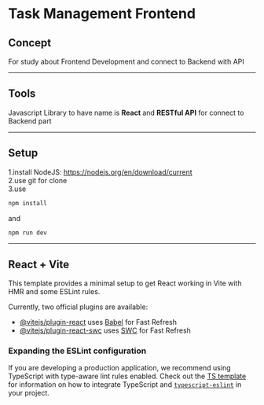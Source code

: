# Task Management Frontend
## Concept

For study about Frontend Development and connect to Backend with API</br>

-----------------------------------------------------------------------------------------------------

## Tools

Javascript Library to have name is **React** and **RESTful API** for connect to Backend part</br>

-----------------------------------------------------------------------------------------------------

## Setup

1.install NodeJS: https://nodejs.org/en/download/current</br>
2.use git for clone</br>
3.use
```bash
npm install
```
and</br>
```bash
npm run dev
```


-----------------------------------------------------------------------------------------------------

## React + Vite

This template provides a minimal setup to get React working in Vite with HMR and some ESLint rules.

Currently, two official plugins are available:

- [@vitejs/plugin-react](https://github.com/vitejs/vite-plugin-react/blob/main/packages/plugin-react) uses [Babel](https://babeljs.io/) for Fast Refresh
- [@vitejs/plugin-react-swc](https://github.com/vitejs/vite-plugin-react/blob/main/packages/plugin-react-swc) uses [SWC](https://swc.rs/) for Fast Refresh

### Expanding the ESLint configuration

If you are developing a production application, we recommend using TypeScript with type-aware lint rules enabled. Check out the [TS template](https://github.com/vitejs/vite/tree/main/packages/create-vite/template-react-ts) for information on how to integrate TypeScript and [`typescript-eslint`](https://typescript-eslint.io) in your project.

